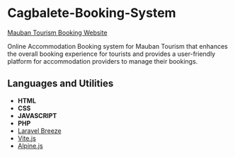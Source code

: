 # Cagbalete-Booking-System

[Mauban Tourism Booking Website](https://www.maubantourism.com)

Online Accommodation Booking system for Mauban Tourism that enhances the overall booking experience for tourists and provides a user-friendly platform for accommodation providers to manage their bookings.

## Languages and Utilities
- **HTML**
- **CSS**
- **JAVASCRIPT**
- **PHP**
- [Laravel Breeze](https://laravel.com/)
- [Vite.js](https://vite.dev/)
- [Alpine.js](https://alpinejs.dev/)
